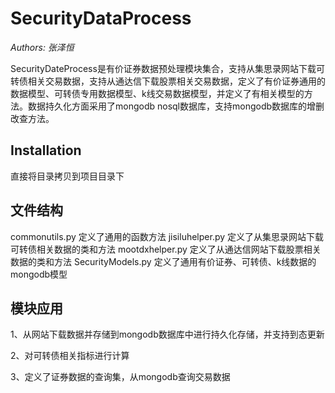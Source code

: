 # SecurityDataProcess

*Authors: 张泽恒*

SecurityDateProcess是有价证券数据预处理模块集合，支持从集思录网站下载可转债相关交易数据，支持从通达信下载股票相关交易数据，定义了有价证券通用的数据模型、可转债专用数据模型、k线交易数据模型，并定义了有相关模型的方法。数据持久化方面采用了mongodb nosql数据库，支持mongodb数据库的增删改查方法。

## Installation

直接将目录拷贝到项目目录下


## 文件结构

commonutils.py 定义了通用的函数方法
jisiluhelper.py 定义了从集思录网站下载可转债相关数据的类和方法
mootdxhelper.py 定义了从通达信网站下载股票相关数据的类和方法
SecurityModels.py 定义了通用有价证券、可转债、k线数据的mongodb模型

## 模块应用
1、从网站下载数据并存储到mongodb数据库中进行持久化存储，并支持到态更新

2、对可转债相关指标进行计算

3、定义了证券数据的查询集，从mongodb查询交易数据


